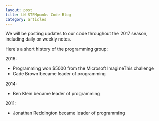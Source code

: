 ```yaml
---
layout: post
title: LN STEMpunks Code Blog
category: articles
---
```


We will be posting updates to our code throughout the 2017 season, including daily or weekly notes.

Here's a short history of the programming group:

2016:

  * Programming won $5000 from the Microsoft ImagineThis challenge
  * Cade Brown became leader of programming


2014:

  * Ben Klein became leader of programming


2011:
  
  *  Jonathan Reddington became leader of programming




